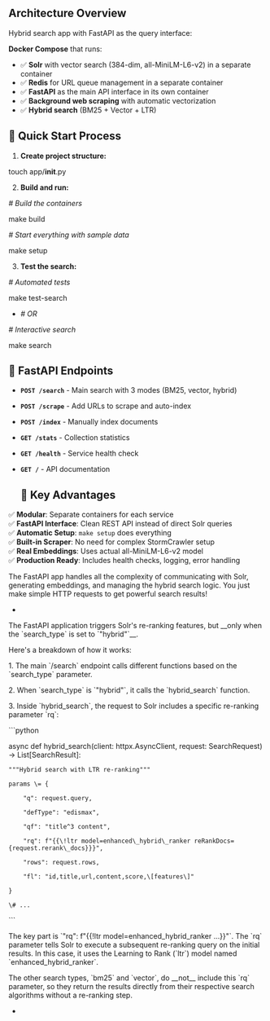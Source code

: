 ## **Architecture Overview**

Hybrid search app with FastAPI as the query interface:

**Docker Compose** that runs:

* ✅ **Solr** with vector search (384-dim, all-MiniLM-L6-v2) in a separate container  
* ✅ **Redis** for URL queue management in a separate container  
* ✅ **FastAPI** as the main API interface in its own container  
* ✅ **Background web scraping** with automatic vectorization  
* ✅ **Hybrid search** (BM25 \+ Vector \+ LTR)

## **🚀 Quick Start Process**

1. **Create project structure:**  

touch app/__init__.py

2. **Build and run:**  

*\# Build the containers*

make build

*\# Start everything with sample data*

make setup

3. **Test the search:**  

*\# Automated tests*

make test-search  

* *\# OR*

*\# Interactive search*

make search

## **🔗 FastAPI Endpoints**

* **`POST /search`** \- Main search with 3 modes (BM25, vector, hybrid)  
* **`POST /scrape`** \- Add URLs to scrape and auto-index  
* **`POST /index`** \- Manually index documents  
* **`GET /stats`** \- Collection statistics  
* **`GET /health`** \- Service health check  
* **`GET /`** \- API documentation

  ## **🎁 Key Advantages**

 ✅ **Modular**: Separate containers for each service  
 ✅ **FastAPI Interface**: Clean REST API instead of direct Solr queries  
 ✅ **Automatic Setup**: `make setup` does everything  
 ✅ **Built-in Scraper**: No need for complex StormCrawler setup  
 ✅ **Real Embeddings**: Uses actual all-MiniLM-L6-v2 model  
 ✅ **Production Ready**: Includes health checks, logging, error handling

The FastAPI app handles all the complexity of communicating with Solr, generating embeddings, and managing the hybrid search logic. You just make simple HTTP requests to get powerful search results\!

* 
The FastAPI application triggers Solr's re-ranking features, but \_\_only when the \`search\_type\` is set to \`"hybrid"\`\_\_.

Here's a breakdown of how it works:

1\. The main \`/search\` endpoint calls different functions based on the \`search\_type\` parameter.

2\. When \`search\_type\` is \`"hybrid"\`, it calls the \`hybrid\_search\` function.

3\. Inside \`hybrid\_search\`, the request to Solr includes a specific re-ranking parameter \`rq\`:

\`\`\`python

async def hybrid\_search(client: httpx.AsyncClient, request: SearchRequest) \-\> List\[SearchResult\]:

    """Hybrid search with LTR re-ranking"""

    params \= {

        "q": request.query,

        "defType": "edismax",

        "qf": "title^3 content",

        "rq": f"{{\!ltr model=enhanced\_hybrid\_ranker reRankDocs={request.rerank\_docs}}}",

        "rows": request.rows,

        "fl": "id,title,url,content,score,\[features\]"

    }

    \# ...

\`\`\`

The key part is \`"rq": f"{{\!ltr model=enhanced\_hybrid\_ranker ...}}"\`. The \`rq\` parameter tells Solr to execute a subsequent re-ranking query on the initial results. In this case, it uses the Learning to Rank (\`ltr\`) model named \`enhanced\_hybrid\_ranker\`.

The other search types, \`bm25\` and \`vector\`, do \_\_not\_\_ include this \`rq\` parameter, so they return the results directly from their respective search algorithms without a re-ranking step.

*
